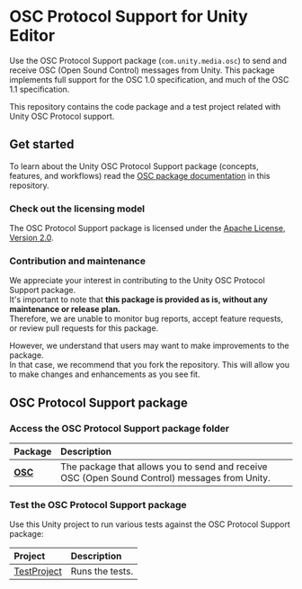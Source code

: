 # OSC Protocol Support for Unity Editor

Use the OSC Protocol Support package (`com.unity.media.osc`) to send and receive OSC (Open Sound Control) messages from Unity. This package implements full support for the OSC 1.0 specification, and much of the OSC 1.1 specification.

This repository contains the code package and a test project related with Unity OSC Protocol support.

## Get started

To learn about the Unity OSC Protocol Support package (concepts, features, and workflows) read the [OSC package documentation](com.unity.media.osc/Documentation~/index.md) in this repository.  

### Check out the licensing model

The OSC Protocol Support package is licensed under the [Apache License, Version 2.0](LICENSE.md).

### Contribution and maintenance

We appreciate your interest in contributing to the Unity OSC Protocol Support package.  
It's important to note that **this package is provided as is, without any maintenance or release plan.**  
Therefore, we are unable to monitor bug reports, accept feature requests, or review pull requests for this package.

However, we understand that users may want to make improvements to the package.  
In that case, we recommend that you fork the repository. This will allow you to make changes and enhancements as you see fit.

## OSC Protocol Support package

### Access the OSC Protocol Support package folder

| Package | Description |
| :--- | :--- |
| **[OSC](com.unity.media.osc)** | The package that allows you to send and receive OSC (Open Sound Control) messages from Unity. |

### Test the OSC Protocol Support package

Use this Unity project to run various tests against the OSC Protocol Support package:

| Project | Description |
| :--- | :--- |
| [TestProject](TestProject) | Runs the tests. |

